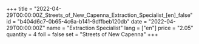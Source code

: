 +++
title = "2022-04-29T00:00:00Z_Streets_of_New_Capenna_Extraction_Specialist_[en]_false"
id = "b404d6c7-0b65-4c6a-b141-9dffbeb120db"
date = "2022-04-29T00:00:00Z"
name = "Extraction Specialist"
lang = ["en"]
price = "2.05"
quantity = 4
foil = false
set = "Streets of New Capenna"
+++
